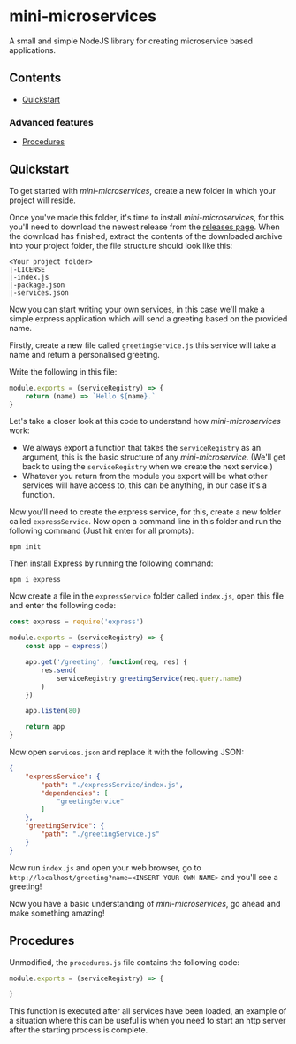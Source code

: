 # mini-microservices
A small and simple NodeJS library for creating microservice based applications.
## Contents
- [Quickstart](#quickstart)
### Advanced features
- [Procedures](#procedures)
## Quickstart
To get started with *mini-microservices*, create a new folder in which your project will reside.

Once you've made this folder, it's time to install *mini-microservices*, for this you'll need to download the newest release from the [releases page](https://github.com/thomasio101/mini-microservices/releases). When the download has finished, extract the contents of the downloaded archive into your project folder, the file structure should look like this:
```
<Your project folder>
|-LICENSE
|-index.js
|-package.json
|-services.json
```

Now you can start writing your own services, in this case we'll make a simple express application which will send a greeting based on the provided name.

Firstly, create a new file called `greetingService.js` this service will take a name and return a personalised greeting.

Write the following in this file:
```javascript
module.exports = (serviceRegistry) => {
    return (name) => `Hello ${name}.`
}
```

Let's take a closer look at this code to understand how *mini-microservices* work:
- We always export a function that takes the `serviceRegistry` as an argument, this is the basic structure of any *mini-microservice*. (We'll get back to using the `serviceRegistry` when we create the next service.)
- Whatever you return from the module you export will be what other services will have access to, this can be anything, in our case it's a function.

Now you'll need to create the express service, for this, create a new folder called `expressService`. Now open a command line in this folder and run the following command (Just hit enter for all prompts):
```
npm init
```
Then install Express by running the following command:
```
npm i express
```
Now create a file in the `expressService` folder called `index.js`, open this file and enter the following code:
```javascript
const express = require('express')

module.exports = (serviceRegistry) => {
    const app = express()

    app.get('/greeting', function(req, res) {
        res.send(
            serviceRegistry.greetingService(req.query.name)
        )
    })

    app.listen(80)

    return app
}
```
Now open `services.json` and replace it with the following JSON:
```json
{
    "expressService": {
        "path": "./expressService/index.js",
        "dependencies": [
            "greetingService"
        ]
    },
    "greetingService": {
        "path": "./greetingService.js"
    }
}
```
Now run `index.js` and open your web browser, go to `http://localhost/greeting?name=<INSERT YOUR OWN NAME>` and you'll see a greeting!

Now you have a basic understanding of *mini-microservices*, go ahead and make something amazing!
## Procedures
Unmodified, the `procedures.js` file contains the following code:
```javascript
module.exports = (serviceRegistry) => {

}
```
This function is executed after all services have been loaded, an example of a situation where this can be useful is when you need to start an http server after the starting process is complete.